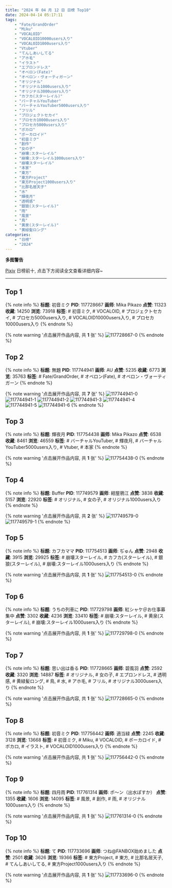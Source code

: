 ```yaml
---
title: "2024 年 04 月 12 日 日榜 Top10"
date: 2024-04-14 05:17:11
tags:
    - "Fate/GrandOrder"
    - "Miku"
    - "VOCALOID"
    - "VOCALOID10000users入り"
    - "VOCALOID1000users入り"
    - "Vtuber"
    - "てんしあいしてる"
    - "アホ毛"
    - "イラスト"
    - "エプロンドレス"
    - "オベロン(Fate)"
    - "オベロン・ヴォーティガーン"
    - "オリジナル"
    - "オリジナル1000users入り"
    - "オリジナル3000users入り"
    - "カフカ(スターレイル)"
    - "バーチャルYouTuber"
    - "バーチャルYouTuber5000users入り"
    - "フリル"
    - "プロジェクトセカイ"
    - "プロセカ10000users入り"
    - "プロセカ5000users入り"
    - "ボカロ"
    - "ボーカロイド"
    - "初音ミク"
    - "創作"
    - "女の子"
    - "崩壊:スターレイル"
    - "崩壊:スターレイル1000users入り"
    - "崩壊スターレイル"
    - "本家"
    - "東方"
    - "東方Project"
    - "東方Project1000users入り"
    - "比那名居天子"
    - "水"
    - "輝夜月"
    - "透明感"
    - "銀狼(スターレイル)"
    - "雨"
    - "風景"
    - "鳥"
    - "黄泉(スターレイル)"
    - "黄緑髪ロング"
categories:
    - "日榜"
    - "2024"
---
```


<i class="fa fa-triangle-exclamation"></i>**多图警告**<i class="fa fa-triangle-exclamation"></i>

[Pixiv](https://www.pixiv.net/) 日榜前十, 点击下方阅读全文查看详细内容~

<!-- more -->

---

## Top 1

{% note info %}
**标题**: 初音ミク
**PID**: 117728667 **画师**: Mika Pikazo
**点赞**: 11323 **收藏**: 14250 **浏览**: 73918
**标签**: # 初音ミク, # VOCALOID, # プロジェクトセカイ, # プロセカ5000users入り, # VOCALOID10000users入り, # プロセカ10000users入り
{% endnote %}

{% note warning '点击展开作品内容, 共 **1** 张' %}
![117728667-0](https://i.pixiv.re/img-original/img/2024/04/11/00/00/03/117728667_p0.jpg)
{% endnote %}

## Top 2

{% note info %}
**标题**: 無題
**PID**: 117744941 **画师**: AU
**点赞**: 5235 **收藏**: 6773 **浏览**: 35763
**标签**: # Fate/GrandOrder, # オベロン(Fate), # オベロン・ヴォーティガーン
{% endnote %}

{% note warning '点击展开作品内容, 共 **7** 张' %}
![117744941-0](https://i.pixiv.re/img-original/img/2024/04/11/18/21/51/117744941_p0.png)
![117744941-1](https://i.pixiv.re/img-original/img/2024/04/11/18/21/51/117744941_p1.png)
![117744941-2](https://i.pixiv.re/img-original/img/2024/04/11/18/21/51/117744941_p2.png)
![117744941-3](https://i.pixiv.re/img-original/img/2024/04/11/18/21/51/117744941_p3.png)
![117744941-4](https://i.pixiv.re/img-original/img/2024/04/11/18/21/51/117744941_p4.png)
![117744941-5](https://i.pixiv.re/img-original/img/2024/04/11/18/21/51/117744941_p5.png)
![117744941-6](https://i.pixiv.re/img-original/img/2024/04/11/18/21/51/117744941_p6.png)
{% endnote %}

## Top 3

{% note info %}
**标题**: 輝夜月
**PID**: 117754438 **画师**: Mika Pikazo
**点赞**: 6538 **收藏**: 8461 **浏览**: 46559
**标签**: # バーチャルYouTuber, # 輝夜月, # バーチャルYouTuber5000users入り, # Vtuber, # 本家
{% endnote %}

{% note warning '点击展开作品内容, 共 **1** 张' %}
![117754438-0](https://i.pixiv.re/img-original/img/2024/04/12/00/00/06/117754438_p0.png)
{% endnote %}

## Top 4

{% note info %}
**标题**: Buffer
**PID**: 117749579 **画师**: 紺屋鴉江
**点赞**: 3838 **收藏**: 5157 **浏览**: 22920
**标签**: # オリジナル, # 女の子, # オリジナル1000users入り
{% endnote %}

{% note warning '点击展开作品内容, 共 **2** 张' %}
![117749579-0](https://i.pixiv.re/img-original/img/2024/04/11/21/19/57/117749579_p0.jpg)
![117749579-1](https://i.pixiv.re/img-original/img/2024/04/11/21/19/57/117749579_p1.jpg)
{% endnote %}

## Top 5

{% note info %}
**标题**: カフカママ
**PID**: 117754513 **画师**: ぢゅん
**点赞**: 2948 **收藏**: 3915 **浏览**: 29925
**标签**: # 崩壊スターレイル, # カフカ(スターレイル), # 銀狼(スターレイル), # 崩壊:スターレイル1000users入り
{% endnote %}

{% note warning '点击展开作品内容, 共 **1** 张' %}
![117754513-0](https://i.pixiv.re/img-original/img/2024/04/12/00/00/18/117754513_p0.jpg)
{% endnote %}

## Top 6

{% note info %}
**标题**: うちの列車に
**PID**: 117729798 **画师**: 紅シャケ＠お仕事募集中
**点赞**: 3302 **收藏**: 4236 **浏览**: 33410
**标签**: # 崩壊:スターレイル, # 黄泉(スターレイル), # 崩壊:スターレイル1000users入り
{% endnote %}

{% note warning '点击展开作品内容, 共 **1** 张' %}
![117729798-0](https://i.pixiv.re/img-original/img/2024/04/11/00/27/11/117729798_p0.jpg)
{% endnote %}

## Top 7

{% note info %}
**标题**: 思い出は香る
**PID**: 117728665 **画师**: 碧風羽
**点赞**: 2592 **收藏**: 3320 **浏览**: 14887
**标签**: # オリジナル, # 女の子, # エプロンドレス, # 透明感, # 黄緑髪ロング, # 鳥, # 水, # アホ毛, # フリル, # オリジナル3000users入り
{% endnote %}

{% note warning '点击展开作品内容, 共 **1** 张' %}
![117728665-0](https://i.pixiv.re/img-original/img/2024/04/11/00/00/03/117728665_p0.jpg)
{% endnote %}

## Top 8

{% note info %}
**标题**: 初音ミク
**PID**: 117756442 **画师**: 適当緑
**点赞**: 2245 **收藏**: 3128 **浏览**: 13668
**标签**: # 初音ミク, # Miku, # VOCALOID, # ボーカロイド, # ボカロ, # イラスト, # VOCALOID1000users入り
{% endnote %}

{% note warning '点击展开作品内容, 共 **1** 张' %}
![117756442-0](https://i.pixiv.re/img-original/img/2024/04/12/00/58/56/117756442_p0.png)
{% endnote %}

## Top 9

{% note info %}
**标题**: 四月雨
**PID**: 117761314 **画师**: ポ～ン（出水ぽすか）
**点赞**: 1355 **收藏**: 1606 **浏览**: 14095
**标签**: # 風景, # 創作, # 雨, # オリジナル1000users入り
{% endnote %}

{% note warning '点击展开作品内容, 共 **1** 张' %}
![117761314-0](https://i.pixiv.re/img-original/img/2024/04/12/07/30/01/117761314_p0.jpg)
{% endnote %}

## Top 10

{% note info %}
**标题**: て
**PID**: 117733696 **画师**: つね@FANBOX始めました
**点赞**: 2501 **收藏**: 3626 **浏览**: 19366
**标签**: # 東方Project, # 東方, # 比那名居天子, # てんしあいしてる, # 東方Project1000users入り
{% endnote %}

{% note warning '点击展开作品内容, 共 **1** 张' %}
![117733696-0](https://i.pixiv.re/img-original/img/2024/04/11/04/30/01/117733696_p0.png)
{% endnote %}
